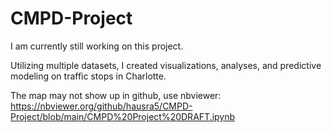 # CMPD-Project
I am currently still working on this project. 

Utilizing multiple datasets, I created visualizations, analyses, and predictive modeling on traffic stops in Charlotte.

The map may not show up in github, use nbviewer: https://nbviewer.org/github/hausra5/CMPD-Project/blob/main/CMPD%20Project%20DRAFT.ipynb 
